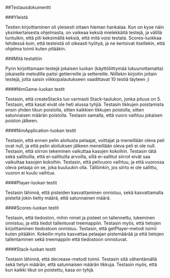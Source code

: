 ##Testausdokumentti

###Yleistä

Testien kirjoittaminen oli yleisesti ottaen hieman hankalaa. Kun on kyse näin yksinkertaisesta ohjelmasta, on vaikeaa keksiä mielekkäitä testejä, ja välillä tuntuikin, että piti keksimällä keksiä, että mitä voisi testata. Scores-luokkaa tehdessä koin, että testeistä oli oikeasti hyötyä, ja ne kertoivat itsellekin, että ohjelma toimii kuten pitääkin.

###Mitä testattiin

Pyrin kirjoittamaan testejä jokaisen luokan (käyttöliittymää lukuunottamatta) jokaiselle metodille paitsi getterreille ja settereille. Niillekin kirjoitin joitain testejä, jotta saisin viikkopalautukseen vaadittavat 10 testiä täyteen ;)

####NimGame-luokan testit

Testasin, että createStacks luo varmasti Stack-taulukon, jonka pituus on 5. Testasin, että kasat eivät ole heti alussa tyhjiä. Testasin tikkujen poistamista ensin yhden tikun poistolla, sitten kaikkien tikkujen poistolla, sitten satunnaisen määrän poistolla. Testasin samalla, että vuoro vaihtuu jokaisen poiston jälkeen.

####NimApplication-luokan testit

Testasin, että ennen pelin aloitusta pelaajat, voittajat ja meneillään oleva peli ovat null, ja että pelin aloituksen jälkeen meneillään oleva peli ei ole null. Testasin, että siirron tekeminen vaikuttaa kasojen kokoihin. Testasin tätä sekä sallituilla, että ei-sallituilla arvoilla, sillä ei-sallitut siirrot eivät saa vaikuttaa kasojen kokoihin. Testasin, että pelivuoro vaihtuu, ja että vuorossa oleva pelaaja on se, joka kuuluukin olla. Tällöinkin, jos siirto ei ole sallittu, vuoron ei kuulu vaihtua.


####Player-luokan testit

Testasin lähinnä, että pisteiden kasvattaminen onnistuu, sekä kasvattamalla pisteitä jokin tietty määrä, että satunnainen määrä.

####Scores-luokan testit

Testasin, että tiedoston, mihin nimet ja pisteet on tallennettu, lukeminen onnistuu, ja että tiedot tallentuvat treemappiin. Testasin myös, että tietojen kirjoittaminen tiedostoon onnistuu. Testasin, että getPlayer-metodi toimii kuten pitääkin. Kokeilin myös kasvattaa pelaajan pistemäärää ja että tietojen tallentaminen sekä treemappiin että tiedostoon onnistuvat.

####Stack-luokan testit

Testasin lähinnä, että decrease-metodi toimii. Testasin sitä vähentämällä sekä tietyn määrän, että satunnaisen määrän tikkuja. Testasin myös, että kun kaikki tikut on poistettu, kasa on tyhjä. 

